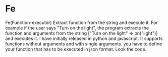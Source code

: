 # Fe
Fe(Function-executor)
Extract function from the string and execute it.
For example if the user says "Turn on the light",
the program extracts the function and arguments from the string ["Turn on the light" => on("light")] and executes it.  I have initially released in python and javascript.  It supports functions without arguments and with single arguments.  you have to define your function that has to be executed in json format.  Look the code.
